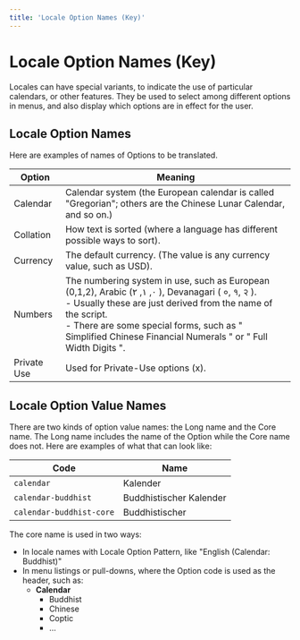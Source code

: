 ```yaml
---
title: 'Locale Option Names (Key)'
---
```


# Locale Option Names (Key)

Locales can have special variants, to indicate the use of particular calendars, or other features. They be used to select among different options in menus, and also display which options are in effect for the user.

## Locale Option Names

Here are examples of names of Options to be translated.

| Option | Meaning   |
|---|---|
| Calendar | Calendar system (the European calendar is called "Gregorian"; others are the Chinese Lunar Calendar, and so on.) |
| Collation | How text is sorted (where a language has different possible ways to sort). |
| Currency | The default currency. (The value is any currency value, such as USD). |
| Numbers | The numbering system in use, such as European (0,1,2), Arabic (٠, ١, ٢ ), Devanagari ( ०,  १,  २ ). <br /> - Usually these are just derived from the name of the script.<br /> - There are some special forms, such as " Simplified Chinese Financial Numerals " or " Full Width Digits ". |
| Private Use | Used for Private-Use options (x). |

## Locale Option Value Names

There are two kinds of option value names: the Long name and the Core name. The Long name includes the name of the Option while the Core name does not. Here are examples of what that can look like:

| Code | Name |
| -- | -- |
| `calendar` | Kalender |
| `calendar-buddhist` | Buddhistischer Kalender |
| `calendar-buddhist-core` | Buddhistischer |

The core name is used in two ways: 
- In locale names with Locale Option Pattern, like "English (Calendar: Buddhist)"
- In menu listings or pull-downs, where the Option code is used as the header, such as:
    - **Calendar**
        - Buddhist
        - Chinese
        - Coptic
        - …
